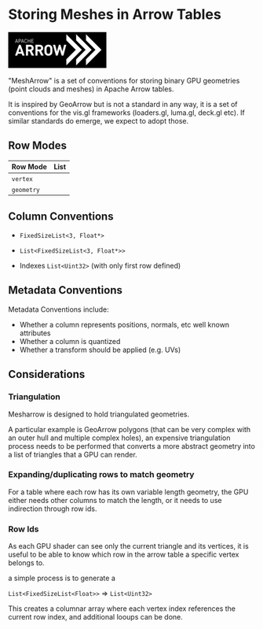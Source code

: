 # Storing Meshes in Arrow Tables

![arrow-logo](../images/logos/apache-arrow-small.png)

"MeshArrow" is a set of conventions for storing binary GPU geometries
(point clouds and meshes) in Apache Arrow tables.

It is inspired by GeoArrow but is not a standard in any way, it is a set of conventions
for the vis.gl frameworks (loaders.gl, luma.gl, deck.gl etc). If similar standards do
emerge, we expect to adopt those.

## Row Modes

| Row Mode   | List |
| ---------- | ---- |
| `vertex`   |      |
| `geometry` |      |

## Column Conventions

- `FixedSizeList<3, Float*>`
- `List<FixedSizeList<3, Float*>>`

- Indexes `List<Uint32>` (with only first row defined)

## Metadata Conventions

Metadata Conventions include:

- Whether a column represents positions, normals, etc well known attributes
- Whether a column is quantized
- Whether a transform should be applied (e.g. UVs)

## Considerations

### Triangulation

Mesharrow is designed to hold triangulated geometries.

A particular example is GeoArrow polygons
(that can be very complex with an outer hull and multiple complex holes), an expensive
triangulation process needs to be performed that converts a more abstract geometry into a list
of triangles that a GPU can render.

### Expanding/duplicating rows to match geometry

For a table where each row has its own variable length geometry, the GPU either needs other columns to match the length, or it needs to use indirection through row ids.

### Row Ids

As each GPU shader can see only the current triangle and its vertices, it is useful to be able to know which row in the arrow table a specific vertex belongs to.

a simple process is to generate a

`List<FixedSizeList<Float>>` => `List<Uint32>`

This creates a columnar array where each vertex index references the current row index, and additional looups can be done.
